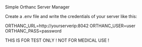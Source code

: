 Simple Orthanc Server Manager

Create a .env file and write the credentials of your server like this:


ORTHANC_URL=http://yourserverip:8042
ORTHANC_USER=user
ORTHANC_PASS=password



THIS IS FOR TEST ONLY ! NOT FOR MEDICAL USE !
